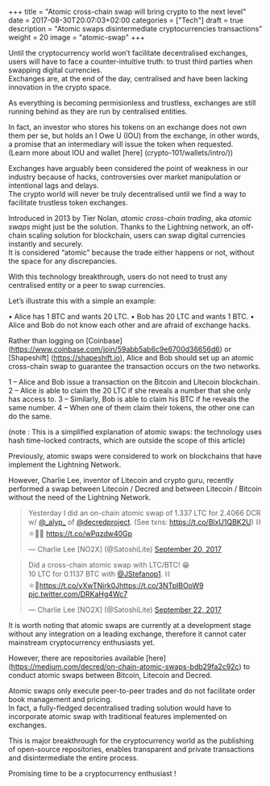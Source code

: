 +++
title = "Atomic cross-chain swap will bring crypto to the next level"
date = 2017-08-30T20:07:03+02:00
categories = ["Tech"]
draft = true
description = "Atomic swaps disintermediate cryptocurrencies transactions"
weight = 20
image = "atomic-swap"
+++


Until the cryptocurrency world won’t facilitate decentralised exchanges, users will have to face a counter-intuitive truth: to trust third parties when swapping digital currencies.  
Exchanges are, at the end of the day, centralised and have been lacking innovation in the crypto space.   

As everything is becoming permisionless and trustless, exchanges are still running behind as they are run by centralised entities.   

In fact, an investor who stores his tokens on an exchange does not own them per se, but holds an I Owe U (IOU) from the exchange, in other words, a promise that an intermediary will issue the token when requested.  
(Learn more about IOU and wallet [here] (crypto-101/wallets/intro/))

Exchanges have arguably been considered the point of weakness in our industry because of hacks, controversies over market manipulation or intentional lags and delays.  
The crypto world will never be truly decentralised until we find a way to facilitate trustless token exchanges.

Introduced in 2013 by Tier Nolan, _atomic cross-chain trading_, aka _atomic swaps_ might just be the solution. Thanks to the Lightning network, an off-chain scaling solution for blockchain, users can swap digital currencies instantly and securely.  
It is considered “atomic” because the trade either happens or not, without the space for any discrepancies. 

With this technology breakthrough, users do not need to trust any centralised entity or a peer to swap currencies. 


Let’s illustrate this with a simple an example:

•	Alice has 1 BTC and wants 20 LTC.
•	Bob has 20 LTC and wants 1 BTC.
•	Alice and Bob do not know each other and are afraid of exchange hacks.

Rather than logging on [Coinbase] (https://www.coinbase.com/join/59abb5ab6c9e6700d36656d6) or [Shapeshift] (https://shapeshift.io), Alice and Bob should set up an atomic cross-chain swap to guarantee the transaction occurs on the two networks.

1 – Alice and Bob issue a transaction on the Bitcoin and Litecoin blockchain.
2 – Alice is able to claim the 20 LTC if she reveals a number that she only has access to.
3 – Similarly, Bob is able to claim his BTC if he reveals the same number.
4 – When one of them claim their tokens, the other one can do the same. 

(note : This is a simplified explanation of atomic swaps: the technology uses hash time-locked contracts, which are outside the scope of this article)

Previously, atomic swaps were considered to work on blockchains that have implement the Lightning Network.

However, Charlie Lee, inventor of Litecoin and crypto guru, recently performed a swap between Litecoin / Decred and between Litecoin / Bitcoin without the need of the Lightning Network.

<blockquote class="twitter-tweet" data-lang="en"><p lang="en" dir="ltr">Yesterday I did an on-chain atomic swap of 1.337 LTC for 2.4066 DCR w/ <a href="https://twitter.com/_alyp_?ref_src=twsrc%5Etfw">@_alyp_</a> of <a href="https://twitter.com/decredproject?ref_src=twsrc%5Etfw">@decredproject</a>. (See txns: <a href="https://t.co/BlxU1QBK2U">https://t.co/BlxU1QBK2U</a>) ⛓️⚛️💱🚀 <a href="https://t.co/wPqzdw40Gp">https://t.co/wPqzdw40Gp</a></p>&mdash; Charlie Lee [NO2X] (@SatoshiLite) <a href="https://twitter.com/SatoshiLite/status/910534107058233344?ref_src=twsrc%5Etfw">September 20, 2017</a></blockquote>
<script async src="//platform.twitter.com/widgets.js" charset="utf-8"></script>


<blockquote class="twitter-tweet" data-lang="en"><p lang="en" dir="ltr">Did a cross-chain atomic swap with LTC/BTC! 😁<br>10 LTC for 0.1137 BTC with <a href="https://twitter.com/JStefanop1?ref_src=twsrc%5Etfw">@JStefanop1</a>. ⛓️⚛️💱<a href="https://t.co/vXwTNirk0J">https://t.co/vXwTNirk0J</a><a href="https://t.co/3NTplBOoW9">https://t.co/3NTplBOoW9</a> <a href="https://t.co/DRKaHg4Wc7">pic.twitter.com/DRKaHg4Wc7</a></p>&mdash; Charlie Lee [NO2X] (@SatoshiLite) <a href="https://twitter.com/SatoshiLite/status/911328252928643072?ref_src=twsrc%5Etfw">September 22, 2017</a></blockquote>
<script async src="//platform.twitter.com/widgets.js" charset="utf-8"></script>


It is worth noting that atomic swaps are currently at a development stage without any integration on a leading exchange, therefore it cannot cater mainstream cryptocurrency enthusiasts yet.  

However, there are repositories available [here] (https://medium.com/decred/on-chain-atomic-swaps-bdb29fa2c92c) to conduct atomic swaps between Bitcoin, Litecoin and Decred.

Atomic swaps only execute peer-to-peer trades and do not facilitate order book management and pricing.  
In fact, a fully-fledged decentralised trading solution would have to incorporate atomic swap with traditional features implemented on exchanges. 

This is major breakthrough for the cryptocurrency world as the publishing of open-source repositories, enables transparent and private transactions and disintermediate the entire process.

Promising time to be a cryptocurrency enthusiast !



